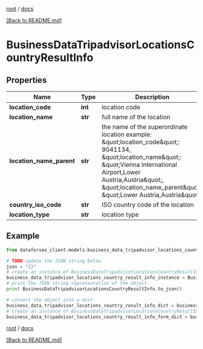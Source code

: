 [root](./../ "root") / [docs](./ "docs")

[[Back to README.md]](./../README.md "[Back to README.md]")

# BusinessDataTripadvisorLocationsCountryResultInfo

## Properties

Name | Type | Description | Notes
------------ | ------------- | ------------- | -------------
**location_code** | **int** | location code | [optional]
**location_name** | **str** | full name of the location | [optional]
**location_name_parent** | **str** | the name of the superordinate location example: \&quot;location_code\&quot;: 9041134, \&quot;location_name\&quot;: \&quot;Vienna International Airport,Lower Austria,Austria\&quot;, \&quot;location_name_parent\&quot;: \&quot;Lower Austria,Austria\&quot; | [optional]
**country_iso_code** | **str** | ISO country code of the location | [optional]
**location_type** | **str** | location type | [optional]

## Example

```python
from dataforseo_client.models.business_data_tripadvisor_locations_country_result_info import BusinessDataTripadvisorLocationsCountryResultInfo

# TODO update the JSON string below
json = "{}"
# create an instance of BusinessDataTripadvisorLocationsCountryResultInfo from a JSON string
business_data_tripadvisor_locations_country_result_info_instance = BusinessDataTripadvisorLocationsCountryResultInfo.from_json(json)
# print the JSON string representation of the object
print BusinessDataTripadvisorLocationsCountryResultInfo.to_json()

# convert the object into a dict
business_data_tripadvisor_locations_country_result_info_dict = business_data_tripadvisor_locations_country_result_info_instance.to_dict()
# create an instance of BusinessDataTripadvisorLocationsCountryResultInfo from a dict
business_data_tripadvisor_locations_country_result_info_form_dict = business_data_tripadvisor_locations_country_result_info.from_dict(business_data_tripadvisor_locations_country_result_info_dict)
```

  

[root](./../ "root") / [docs](./ "docs")

[[Back to README.md]](./../README.md "[Back to README.md]")